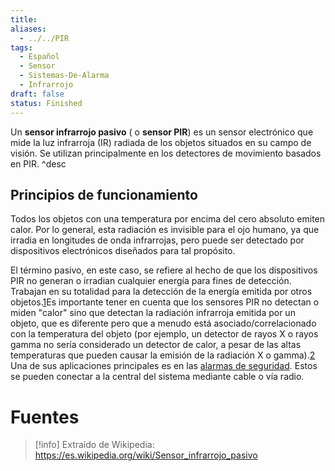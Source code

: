 ```yaml
---
title: 
aliases:
  - ../../PIR
tags:
  - Español
  - Sensor
  - Sistemas-De-Alarma
  - Infrarrojo
draft: false
status: Finished
---
```

Un **sensor infrarrojo pasivo** ( o **sensor PIR**) es un sensor electrónico que mide la luz infrarroja (IR) radiada de los objetos situados en su campo de visión. Se utilizan principalmente en los detectores de movimiento basados en PIR.
^desc
## Principios de funcionamiento

Todos los objetos con una temperatura por encima del cero absoluto emiten calor. Por lo general, esta radiación es invisible para el ojo humano, ya que irradia en longitudes de onda infrarrojas, pero puede ser detectado por dispositivos electrónicos diseñados para tal propósito.

El término pasivo, en este caso, se refiere al hecho de que los dispositivos PIR no generan o irradian cualquier energía para fines de detección. Trabajan en su totalidad para la detección de la energía emitida por otros objetos.[1](https://es.wikipedia.org/wiki/Sensor_infrarrojo_pasivo#cite_note-1)​ Es importante tener en cuenta que los sensores PIR no detectan o miden "calor" sino que detectan la radiación infrarroja emitida por un objeto, que es diferente pero que a menudo está asociado/correlacionado con la temperatura del objeto (por ejemplo, un detector de rayos X o rayos gamma no sería considerado un detector de calor, a pesar de las altas temperaturas que pueden causar la emisión de la radiación X o gamma).[2](https://es.wikipedia.org/wiki/Sensor_infrarrojo_pasivo#cite_note-2)​
Una de sus aplicaciones principales es en las [alarmas de seguridad](https://es.wikipedia.org/wiki/Alarma_de_seguridad "Alarma de seguridad"). Estos se pueden conectar a la central del sistema mediante cable o vía radio.
# Fuentes

> [!info]
> Extraído de Wikipedia: https://es.wikipedia.org/wiki/Sensor_infrarrojo_pasivo